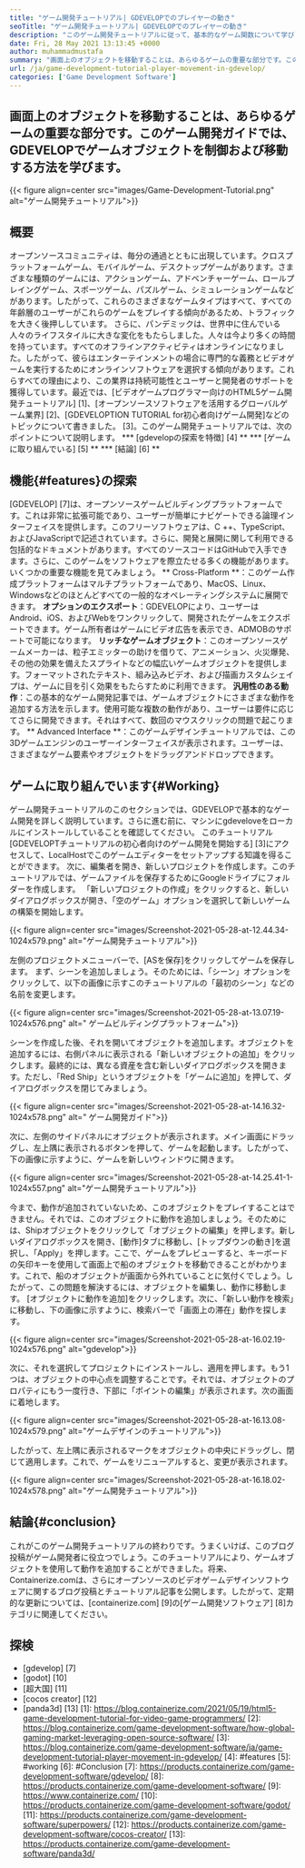 ```yaml
---
title: "ゲーム開発チュートリアル| GDEVELOPでのプレイヤーの動き" 
seoTitle: "ゲーム開発チュートリアル| GDEVELOPでのプレイヤーの動き" 
description: "このゲーム開発チュートリアルに従って、基本的なゲーム関数について学びます。 Gdevelopは、ゲームを構築および公開するための無料のゲーム作成ソフトウェアです。" 
date: Fri, 28 May 2021 13:13:45 +0000
author: muhammadmustafa
summary: "画面上のオブジェクトを移動することは、あらゆるゲームの重要な部分です。このゲーム開発ガイドでは、GDEVELOPでゲームオブジェクトを制御および移動する方法を学びます。" 
url: /ja/game-development-tutorial-player-movement-in-gdevelop/
categories: ['Game Development Software']
---
```


## 画面上のオブジェクトを移動することは、あらゆるゲームの重要な部分です。このゲーム開発ガイドでは、GDEVELOPでゲームオブジェクトを制御および移動する方法を学びます。

{{< figure align=center src="images/Game-Development-Tutorial.png" alt="ゲーム開発チュートリアル">}}


## **概要**
オープンソースコミュニティは、毎分の通過とともに出現しています。クロスプラットフォームゲーム、モバイルゲーム、デスクトップゲームがあります。さまざまな種類のゲームには、アクションゲーム、アドベンチャーゲーム、ロールプレイングゲーム、スポーツゲーム、パズルゲーム、シミュレーションゲームなどがあります。したがって、これらのさまざまなゲームタイプはすべて、すべての年齢層のユーザーがこれらのゲームをプレイする傾向があるため、トラフィックを大きく後押ししています。
さらに、パンデミックは、世界中に住んでいる人々のライフスタイルに大きな変化をもたらしました。人々は今より多くの時間を持っています。すべてのオフラインアクティビティはオンラインになりました。したがって、彼らはエンターテインメントの場合に専門的な義務とビデオゲームを実行するためにオンラインソフトウェアを選択する傾向があります。これらすべての理由により、この業界は持続可能性とユーザーと開発者のサポートを獲得しています。最近では、[ビデオゲームプログラマー向けのHTML5ゲーム開発チュートリアル] [1]、[オープンソースソフトウェアを活用するグローバルゲーム業界] [2]、[GDEVELOPTION TUTORIAL for初心者向けゲーム開発]などのトピックについて書きました。 [3]。このゲーム開発チュートリアルでは、次のポイントについて説明します。
  *** [gdevelopの探索を特徴] [4] **
  *** [ゲームに取り組んでいる] [5] **
  *** [結論] [6] **

## 機能{#features}の探索
[GDEVELOP] [7]は、オープンソースゲームビルディングプラットフォームです。これは非常に拡張可能であり、ユーザーが簡単にナビゲートできる論理インターフェイスを提供します。このフリーソフトウェアは、C ++、TypeScript、およびJavaScriptで記述されています。さらに、開発と展開に関して利用できる包括的なドキュメントがあります。すべてのソースコードはGitHubで入手できます。さらに、このゲームをソフトウェアを際立たせる多くの機能があります。いくつかの重要な機能を見てみましょう。
** Cross-Platform **：このゲーム作成プラットフォームはマルチプラットフォームであり、MacOS、Linux、Windowsなどのほとんどすべての一般的なオペレーティングシステムに展開できます。
**オプションのエクスポート**：GDEVELOPにより、ユーザーはAndroid、iOS、およびWebをワンクリックして、開発されたゲームをエクスポートできます。ゲーム所有者はゲームにビデオ広告を表示でき、ADMOBのサポートで可能になります。
**リッチなゲームオブジェクト**：このオープンソースゲームメーカーは、粒子エミッターの助けを借りて、アニメーション、火災爆発、その他の効果を備えたスプライトなどの幅広いゲームオブジェクトを提供します。フォーマットされたテキスト、組み込みビデオ、および描画カスタムシェイプは、ゲームに目を引く効果をもたらすために利用できます。
**汎用性のある動作**：この基本的なゲーム開発記事では、ゲームオブジェクトにさまざまな動作を追加する方法を示します。使用可能な複数の動作があり、ユーザーは要件に応じてさらに開発できます。それはすべて、数回のマウスクリックの問題で起こります。
** Advanced Interface **：このゲームデザインチュートリアルでは、この3Dゲームエンジンのユーザーインターフェイスが表示されます。ユーザーは、さまざまなゲーム要素やオブジェクトをドラッグアンドドロップできます。

## ゲームに取り組んでいます{#Working}
ゲーム開発チュートリアルのこのセクションでは、GDEVELOPで基本的なゲーム開発を詳しく説明しています。さらに進む前に、マシンにgdeveloveをローカルにインストールしていることを確認してください。
このチュートリアル[GDEVELOPTチュートリアルの初心者向けのゲーム開発を開始する] [3]にアクセスして、LocalHostでこのゲームエディターをセットアップする知識を得ることができます。
次に、編集者を開き、新しいプロジェクトを作成します。このチュートリアルでは、ゲームファイルを保存するためにGoogleドライブにフォルダーを作成します。 「新しいプロジェクトの作成」をクリックすると、新しいダイアログボックスが開き、「空のゲーム」オプションを選択して新しいゲームの構築を開始します。

{{< figure align=center src="images/Screenshot-2021-05-28-at-12.44.34-1024x579.png" alt="ゲーム開発チュートリアル">}}

左側のプロジェクトメニューバーで、[ASを保存]をクリックしてゲームを保存します。
まず、シーンを追加しましょう。そのためには、「シーン」オプションをクリックして、以下の画像に示すこのチュートリアルの「最初のシーン」などの名前を変更します。

{{< figure align=center src="images/Screenshot-2021-05-28-at-13.07.19-1024x576.png" alt=" ゲームビルディングプラットフォーム">}}

シーンを作成した後、それを開いてオブジェクトを追加します。オブジェクトを追加するには、右側パネルに表示される「新しいオブジェクトの追加」をクリックします。最終的には、異なる資産を含む新しいダイアログボックスを開きます。ただし、「Red Ship」というオブジェクトを「ゲームに追加」を押して、ダイアログボックスを閉じてみましょう。

{{< figure align=center src="images/Screenshot-2021-05-28-at-14.16.32-1024x578.png" alt=" ゲーム開発ガイド">}}

次に、左側のサイドパネルにオブジェクトが表示されます。メイン画面にドラッグし、左上隅に表示されるボタンを押して、ゲームを起動します。したがって、下の画像に示すように、ゲームを新しいウィンドウに開きます。

{{< figure align=center src="images/Screenshot-2021-05-28-at-14.25.41-1-1024x557.png" alt="ゲーム開発チュートリアル">}}

今まで、動作が追加されていないため、このオブジェクトをプレイすることはできません。それでは、このオブジェクトに動作を追加しましょう。そのためには、Shipオブジェクトをクリックして「オブジェクトの編集」を押します。新しいダイアログボックスを開き、[動作]タブに移動し、[トップダウンの動き]を選択し、「Apply」を押します。ここで、ゲームをプレビューすると、キーボードの矢印キーを使用して画面上で船のオブジェクトを移動できることがわかります。これで、船のオブジェクトが画面から外れていることに気付くでしょう。したがって、この問題を解決するには、オブジェクトを編集し、動作に移動します。 [オブジェクトに動作を追加]をクリックします。次に、「新しい動作を検索」に移動し、下の画像に示すように、検索バーで「画面上の滞在」動作を探します。

{{< figure align=center src="images/Screenshot-2021-05-28-at-16.02.19-1024x576.png" alt="gdevelop">}}

次に、それを選択してプロジェクトにインストールし、適用を押します。もう1つは、オブジェクトの中心点を調整することです。それでは、オブジェクトのプロパティにもう一度行き、下部に「ポイントの編集」が表示されます。次の画面に着地します。

{{< figure align=center src="images/Screenshot-2021-05-28-at-16.13.08-1024x579.png" alt="ゲームデザインのチュートリアル">}}

したがって、左上隅に表示されるマークをオブジェクトの中央にドラッグし、閉じて適用します。これで、ゲームをリニューアルすると、変更が表示されます。

{{< figure align=center src="images/Screenshot-2021-05-28-at-16.18.02-1024x578.png" alt="ゲーム開発チュートリアル">}}


## 結論{#conclusion}
これがこのゲーム開発チュートリアルの終わりです。うまくいけば、このブログ投稿がゲーム開発者に役立つでしょう。このチュートリアルにより、ゲームオブジェクトを使用して動作を追加することができました。将来、Containerize.comは、さらにオープンソースのビデオゲームデザインソフトウェアに関するブログ投稿とチュートリアル記事を公開します。したがって、定期的な更新については、[containerize.com] [9]の[ゲーム開発ソフトウェア] [8]カテゴリに関連してください。

## 探検
  * [gdevelop] [7]
  * [godot] [10]
  * [超大国] [11]
  * [cocos creator] [12]
  * [panda3d] [13]
[1]: https://blog.containerize.com/2021/05/19/html5-game-development-tutorial-for-video-game-programmers/
[2]: https://blog.containerize.com/game-development-software/how-global-gaming-market-leveraging-open-source-software/
[3]: https://blog.containerize.com/game-development-software/ja/game-development-tutorial-player-movement-in-gdevelop/
[4]: #features
[5]: #working
[6]: #Conclusion
[7]: https://products.containerize.com/game-development-software/gdevelop/
[8]: https://products.containerize.com/game-development-software/
[9]: https://www.containerize.com/
[10]: https://products.containerize.com/game-development-software/godot/
[11]: https://products.containerize.com/game-development-software/superpowers/
[12]: https://products.containerize.com/game-development-software/cocos-creator/
[13]: https://products.containerize.com/game-development-software/panda3d/
